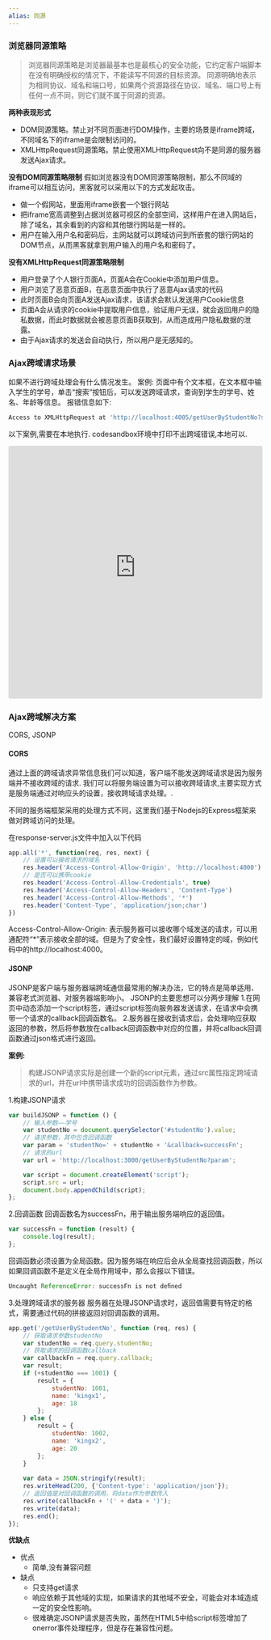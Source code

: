 ```yaml
---
alias: 同源
---
```



### 浏览器同源策略
>浏览器同源策略是浏览器最基本也是最核心的安全功能，它约定客户端脚本在没有明确授权的情况下，不能读写不同源的目标资源。
>同源明确地表示为相同协议、域名和端口号，如果两个资源路径在协议、域名、端口号上有任何一点不同，则它们就不属于同源的资源。

**两种表现形式**
* DOM同源策略。禁止对不同页面进行DOM操作，主要的场景是iframe跨域，不同域名下的iframe是会限制访问的。
* XMLHttpRequest同源策略。禁止使用XMLHttpRequest向不是同源的服务器发送Ajax请求。

**没有DOM同源策略限制**
假如浏览器没有DOM同源策略限制，那么不同域的iframe可以相互访问，黑客就可以采用以下的方式发起攻击。
* 做一个假网站，里面用iframe嵌套一个银行网站
* 把iframe宽高调整到占据浏览器可视区的全部空间，这样用户在进入网站后，除了域名，其余看到的内容和其他银行网站是一样的。
* 用户在输入用户名和密码后，主网站就可以跨域访问到所嵌套的银行网站的DOM节点，从而黑客就拿到用户输入的用户名和密码了。

**没有XMLHttpRequest同源策略限制**
* 用户登录了个人银行页面A，页面A会在Cookie中添加用户信息。
* 用户浏览了恶意页面B，在恶意页面中执行了恶意Ajax请求的代码
* 此时页面B会向页面A发送Ajax请求，该请求会默认发送用户Cookie信息
* 页面A会从请求的cookie中提取用户信息，验证用户无误，就会返回用户的隐私数据，而此时数据就会被恶意页面B获取到，从而造成用户隐私数据的泄露。
* 由于Ajax请求的发送会自动执行，所以用户是无感知的。


### Ajax跨域请求场景
如果不进行跨域处理会有什么情况发生。
案例:
页面中有个文本框，在文本框中输入学生的学号，单击“搜索”按钮后，可以发送跨域请求，查询到学生的学号、姓名、年龄等信息。
报错信息如下:
```bash
Access to XMLHttpRequest at 'http://localhost:4005/getUserByStudentNo?studentNo=234' from origin 'null' has been blocked by CORS policy: No 'Access-Control-Allow-Origin' header is present on the requested resource.
```

以下案例,需要在本地执行. codesandbox环境中打印不出跨域错误,本地可以.
<iframe src="https://x6re20-6006.sse.codesandbox.io/?fontsize=14&hidenavigation=1&theme=dark"
     style="width:100%; height:500px; border:0; border-radius: 4px; overflow:hidden;"
     title="ajax-demo"
     allow="accelerometer; ambient-light-sensor; camera; encrypted-media; geolocation; gyroscope; hid; microphone; midi; payment; usb; vr; xr-spatial-tracking"
     sandbox="allow-forms allow-modals allow-popups allow-presentation allow-same-origin allow-scripts"
   ></iframe>



### Ajax跨域解决方案
CORS, JSONP

#### CORS
通过上面的跨域请求异常信息我们可以知道，客户端不能发送跨域请求是因为服务端并不接收跨域的请求. 我们可以将服务端设置为可以接收跨域请求,主要实现方式是服务端通过对响应头的设置，接收跨域请求处理。.

不同的服务端框架采用的处理方式不同，这里我们基于Nodejs的Express框架来做对跨域访问的处理。

在response-server.js文件中加入以下代码
```js
app.all('*', function(req, res, next) {
	// 设置可以接收请求的域名
	res.header('Access-Control-Allow-Origin', 'http://localhost:4000')
	// 是否可以携带cookie
	res.header('Access-Control-Allow-Credentials', true)
	res.header('Access-Control-Allow-Headers', 'Content-Type')
	res.header('Access-Control-Allow-Methods', '*')
	res.header('Content-Type', 'application/json;char')
})
```

Access-Control-Allow-Origin: 表示服务器可以接收哪个域发送的请求，可以用通配符“\*”表示接收全部的域。但是为了安全性，我们最好设置特定的域，例如代码中的http://localhost:4000。


#### JSONP
JSONP是客户端与服务器端跨域通信最常用的解决办法，它的特点是简单适用、兼容老式浏览器、对服务器端影响小。
JSONP的主要思想可以分两步理解
1.在网页中动态添加一个script标签，通过script标签向服务器发送请求，在请求中会携带一个请求的callback回调函数名。
2.服务器在接收到请求后，会处理响应获取返回的参数，然后将参数放在callback回调函数中对应的位置，并将callback回调函数通过json格式进行返回。

**案例:**
>构建JSONP请求实际是创建一个新的script元素，通过src属性指定跨域请求的url，并在url中携带请求成功的回调函数作为参数。

1.构建JSONP请求
```js
var buildJSONP = function () {
    // 输入参数——学号
    var studentNo = document.querySelector('#studentNo').value;
    // 请求参数，其中包含回调函数
    var param = 'studentNo=' + studentNo + '&callback=successFn';
    // 请求的url
    var url = 'http://localhost:3000/getUserByStudentNo?param';

    var script = document.createElement('script');
    script.src = url;
    document.body.appendChild(script);
};
```

2.回调函数
回调函数名为successFn，用于输出服务端响应的返回值。
```js
var successFn = function (result) {
    console.log(result);
};
```
回调函数必须设置为全局函数。因为服务端在响应后会从全局查找回调函数，所以如果回调函数不是定义在全局作用域中，那么会报以下错误。
```js
Uncaught ReferenceError: successFn is not deﬁned
```

3.处理跨域请求的服务器
服务器在处理JSONP请求时，返回值需要有特定的格式，需要通过代码的拼接返回对回调函数的调用。
```js
app.get('/getUserByStudentNo', function (req, res) {
    // 获取请求参数studentNo
    var studentNo = req.query.studentNo;
    // 获取请求的回调函数callback
    var callbackFn = req.query.callback;
    var result;
    if (+studentNo === 1001) {
        result = {
            studentNo: 1001,
            name: 'kingx1',
            age: 18
        };
    } else {
        result = {
            studentNo: 1002,
            name: 'kingx2',
            age: 20
        };
    }
    
    var data = JSON.stringify(result);
    res.writeHead(200, {'Content-type': 'application/json'});
    // 返回值是对回调函数的调用，将data作为参数传入
    res.write(callbackFn + '(' + data + ')');
    res.write(data);
    res.end();
});
```


**优缺点**
* 优点
	* 简单,没有兼容问题
* 缺点
	* 只支持get请求
	* 响应依赖于其他域的实现，如果请求的其他域不安全，可能会对本域造成一定的安全性影响。
	* 很难确定JSONP请求是否失败，虽然在HTML5中给script标签增加了onerror事件处理程序，但是存在兼容性问题。
